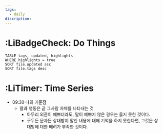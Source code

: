 ```yaml
---
tags:
  - daily
discription:
---
```


# :LiBadgeCheck: Do Things
```dataview
TABLE tags, updated, highlights
WHERE highlights = true
SORT file.updated asc
SORT file.tags desc
```

# :LiTimer: Time Series
- 09:30 나의 기준점
	- 말과 행동은 곧 그사람 자체를 나타내는 것
		- 아무리 외관이 예쁘더라도, 말이 예쁘지 않은 경우는 옳지 못한 것이다.
		- 구두든 문자든 상대방이 말한 내용에 대해 기억을 하지 못한다면, 그것은 상대방에 대한 배려가 부족한 것이다.
